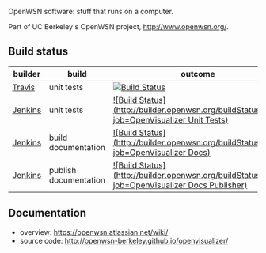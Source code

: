 OpenWSN software: stuff that runs on a computer.

Part of UC Berkeley's OpenWSN project, http://www.openwsn.org/.

Build status
------------

|              builder                                                         |      build            | outcome
| ---------------------------------------------------------------------------- | --------------------- | -------
| [Travis](https://travis-ci.org/openwsn-berkeley/openwsn-sw)                  | unit tests            | [![Build Status](https://travis-ci.org/openwsn-berkeley/openwsn-sw.png?branch=develop)](https://travis-ci.org/openwsn-berkeley/openwsn-sw)
| [Jenkins](http://builder.openwsn.org/job/OpenVisualizer%20Unit%20Tests/)     | unit tests            | [![Build Status](http://builder.openwsn.org/buildStatus/icon?job=OpenVisualizer Unit Tests)](http://builder.openwsn.org/job/OpenVisualizer%20Unit%20Tests/)
| [Jenkins](http://builder.openwsn.org/job/OpenVisualizer%20Docs/)             | build documentation   | [![Build Status](http://builder.openwsn.org/buildStatus/icon?job=OpenVisualizer Docs)](http://builder.openwsn.org/job/OpenVisualizer%20Docs/)
| [Jenkins](http://builder.openwsn.org/job/OpenVisualizer%20Docs%20Publisher/) | publish documentation | [![Build Status](http://builder.openwsn.org/buildStatus/icon?job=OpenVisualizer Docs Publisher)](http://builder.openwsn.org/job/OpenVisualizer%20Docs%20Publisher/)


Documentation
-------------

- overview: https://openwsn.atlassian.net/wiki/
- source code: http://openwsn-berkeley.github.io/openvisualizer/

